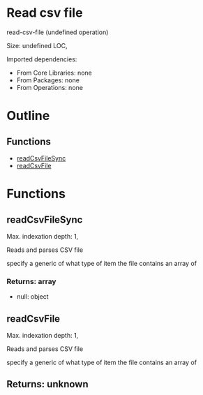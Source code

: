 # Read csv file

read-csv-file (undefined operation)

Size: undefined LOC, 
 
Imported dependencies:

- From Core Libraries: none
- From Packages: none
- From Operations: none

# Outline

## Functions

- [readCsvFileSync](#readCsvFileSync)
- [readCsvFile](#readCsvFile)



# Functions

## readCsvFileSync

Max. indexation depth: 1, 

Reads and parses CSV file

specify a generic of what type of item the file contains an array of

### Returns: array

- null: object





## readCsvFile

Max. indexation depth: 1, 

Reads and parses CSV file

specify a generic of what type of item the file contains an array of

## Returns: unknown

